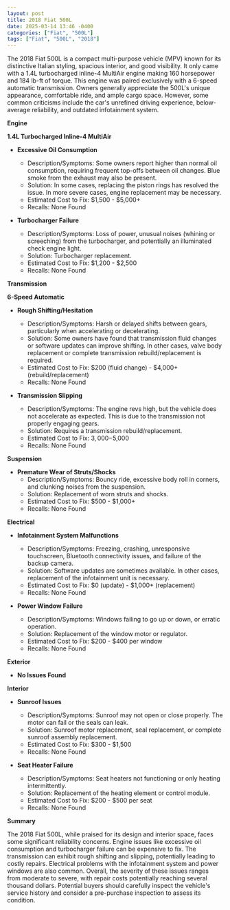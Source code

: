 ```yaml
---
layout: post
title: 2018 Fiat 500L
date: 2025-03-14 13:46 -0400
categories: ["Fiat", "500L"]
tags: ["Fiat", "500L", "2018"]
---
```

The 2018 Fiat 500L is a compact multi-purpose vehicle (MPV) known for its distinctive Italian styling, spacious interior, and good visibility. It only came with a 1.4L turbocharged inline-4 MultiAir engine making 160 horsepower and 184 lb-ft of torque. This engine was paired exclusively with a 6-speed automatic transmission. Owners generally appreciate the 500L's unique appearance, comfortable ride, and ample cargo space. However, some common criticisms include the car's unrefined driving experience, below-average reliability, and outdated infotainment system.

**Engine**

**1.4L Turbocharged Inline-4 MultiAir**

*   **Excessive Oil Consumption**
    *   Description/Symptoms: Some owners report higher than normal oil consumption, requiring frequent top-offs between oil changes. Blue smoke from the exhaust may also be present.
    *   Solution: In some cases, replacing the piston rings has resolved the issue. In more severe cases, engine replacement may be necessary.
    *   Estimated Cost to Fix: $1,500 - $5,000+
    *   Recalls: None Found

*   **Turbocharger Failure**
    *   Description/Symptoms: Loss of power, unusual noises (whining or screeching) from the turbocharger, and potentially an illuminated check engine light.
    *   Solution: Turbocharger replacement.
    *   Estimated Cost to Fix: $1,200 - $2,500
    *   Recalls: None Found

**Transmission**

**6-Speed Automatic**

*   **Rough Shifting/Hesitation**
    *   Description/Symptoms: Harsh or delayed shifts between gears, particularly when accelerating or decelerating.
    *   Solution: Some owners have found that transmission fluid changes or software updates can improve shifting. In other cases, valve body replacement or complete transmission rebuild/replacement is required.
    *   Estimated Cost to Fix: $200 (fluid change) - $4,000+ (rebuild/replacement)
    *   Recalls: None Found

*   **Transmission Slipping**
    *   Description/Symptoms: The engine revs high, but the vehicle does not accelerate as expected. This is due to the transmission not properly engaging gears.
    *   Solution: Requires a transmission rebuild/replacement.
    *   Estimated Cost to Fix: $3,000-$5,000
    *   Recalls: None Found

**Suspension**

*   **Premature Wear of Struts/Shocks**
    *   Description/Symptoms: Bouncy ride, excessive body roll in corners, and clunking noises from the suspension.
    *   Solution: Replacement of worn struts and shocks.
    *   Estimated Cost to Fix: $500 - $1,000+
    *   Recalls: None Found

**Electrical**

*   **Infotainment System Malfunctions**
    *   Description/Symptoms: Freezing, crashing, unresponsive touchscreen, Bluetooth connectivity issues, and failure of the backup camera.
    *   Solution: Software updates are sometimes available. In other cases, replacement of the infotainment unit is necessary.
    *   Estimated Cost to Fix: $0 (update) - $1,000+ (replacement)
    *   Recalls: None Found

*   **Power Window Failure**
    *   Description/Symptoms: Windows failing to go up or down, or erratic operation.
    *   Solution: Replacement of the window motor or regulator.
    *   Estimated Cost to Fix: $200 - $400 per window
    *   Recalls: None Found

**Exterior**

*   **No Issues Found**

**Interior**

*   **Sunroof Issues**
    * Description/Symptoms: Sunroof may not open or close properly. The motor can fail or the seals can leak.
    * Solution: Sunroof motor replacement, seal replacement, or complete sunroof assembly replacement.
    * Estimated Cost to Fix: $300 - $1,500
    * Recalls: None Found

*   **Seat Heater Failure**
    *   Description/Symptoms: Seat heaters not functioning or only heating intermittently.
    *   Solution: Replacement of the heating element or control module.
    *   Estimated Cost to Fix: $200 - $500 per seat
    *   Recalls: None Found

**Summary**

The 2018 Fiat 500L, while praised for its design and interior space, faces some significant reliability concerns. Engine issues like excessive oil consumption and turbocharger failure can be expensive to fix. The transmission can exhibit rough shifting and slipping, potentially leading to costly repairs. Electrical problems with the infotainment system and power windows are also common. Overall, the severity of these issues ranges from moderate to severe, with repair costs potentially reaching several thousand dollars. Potential buyers should carefully inspect the vehicle's service history and consider a pre-purchase inspection to assess its condition.

